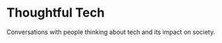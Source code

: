 Thoughtful Tech
=====================

Conversations with people thinking about tech and its impact on society.
